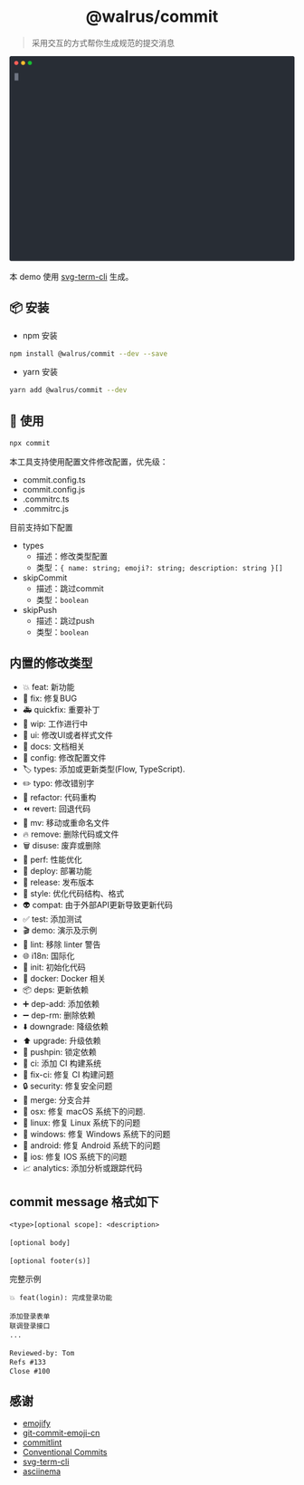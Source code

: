 <h1 align="center">@walrus/commit</h1>

> 采用交互的方式帮你生成规范的提交消息

<p align="center">
  <img width="600" src="./docs/commit.svg">
</p>

本 demo 使用 [svg-term-cli](https://github.com/marionebl/svg-term-cli) 生成。

## 📦 安装

- npm 安装

```bash
npm install @walrus/commit --dev --save
```

- yarn 安装

```bash
yarn add @walrus/commit --dev
```

## 🔨 使用

```sh
npx commit
```

本工具支持使用配置文件修改配置，优先级：

- commit.config.ts
- commit.config.js
- .commitrc.ts
- .commitrc.js

目前支持如下配置

- types 
  - 描述：修改类型配置
  - 类型：`{ name: string; emoji?: string; description: string }[]`
- skipCommit
  - 描述：跳过commit
  - 类型：`boolean`
- skipPush
  - 描述：跳过push
  - 类型：`boolean`

## 内置的修改类型

- 💥 feat: 新功能
- 🐛 fix: 修复BUG
- 🚑 quickfix: 重要补丁
- 🚧 wip: 工作进行中
- 💄 ui: 修改UI或者样式文件
- 📖 docs: 文档相关
- 🔧 config: 修改配置文件
- 🏷️  types: 添加或更新类型(Flow, TypeScript).
- ✏️ typo: 修改错别字
- 🔨 refactor: 代码重构
- ⏪ revert: 回退代码
- 🚚 mv: 移动或重命名文件
- 🔥 remove: 删除代码或文件
- 🗑️  disuse: 废弃或删除
- 🐎 perf: 性能优化
- 🚀 deploy: 部署功能
- 🔖 release: 发布版本
- 🎨 style: 优化代码结构、格式
- 👽 compat: 由于外部API更新导致更新代码
- ✅ test: 添加测试
- 🎬 demo: 演示及示例
- 🚨 lint: 移除 linter 警告
- 🌐 i18n: 国际化
- 🎉 init: 初始化代码
- 🐳 docker: Docker 相关
- 📦 deps: 更新依赖
- ➕ dep-add: 添加依赖
- ➖ dep-rm: 删除依赖
- ⬇️  downgrade: 降级依赖
- ⬆️  upgrade: 升级依赖
- 📌 pushpin: 锁定依赖
- 👷 ci: 添加 CI 构建系统
- 💚 fix-ci: 修复 CI 构建问题
- 🔒 security: 修复安全问题
- 🔀 merge: 分支合并
- 🍎 osx: 修复 macOS 系统下的问题.
- 🐧 linux: 修复 Linux 系统下的问题
- 🏁 windows: 修复 Windows 系统下的问题
- 🤖 android: 修复 Android 系统下的问题
- 🍏 ios: 修复 IOS 系统下的问题
- 📈 analytics: 添加分析或跟踪代码

## commit message 格式如下

```
<type>[optional scope]: <description>

[optional body]

[optional footer(s)]
```

完整示例

```
💥 feat(login): 完成登录功能

添加登录表单
联调登录接口
...

Reviewed-by: Tom
Refs #133
Close #100
```

## 感谢

- [emojify](https://github.com/mrowa44/emojify)
- [git-commit-emoji-cn](https://github.com/liuchengxu/git-commit-emoji-cn)
- [commitlint](https://github.com/conventional-changelog/commitlint)
- [Conventional Commits](https://www.conventionalcommits.org/en/v1.0.0/)
- [svg-term-cli](https://github.com/marionebl/svg-term-cli)
- [asciinema](https://github.com/asciinema/asciinema)
